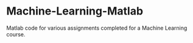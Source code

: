 # Machine-Learning-Matlab

Matlab code for various assignments completed for a Machine Learning course. 
